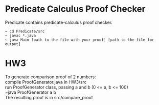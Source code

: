 # Predicate Calculus Proof Checker
Predicate contains predicate-calculus proof checker. <br>
```
~ cd Predicate/src
~ javac *.java
~ java Main [path to the file with your proof] [path to the file for output]
```
# HW3
To generate comparison proof of 2 numbers: <br>
compile ProofGenerator.java in HW3/src <br>
run ProofGenerator class, passing a and b (0 <= a, b <= 100) <br>
~java ProofGenerator a b <br>
The resulting proof is in src/compare_proof

